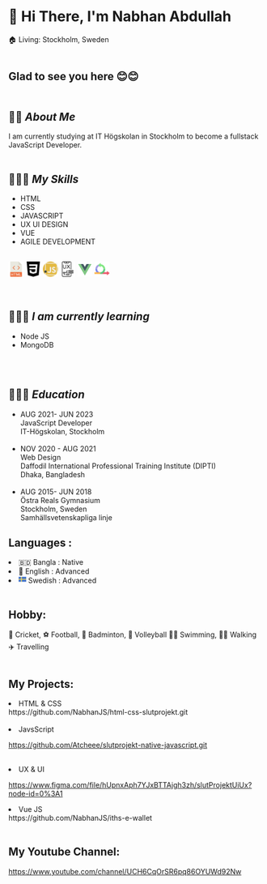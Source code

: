  <h1> 👋 Hi There, I'm Nabhan Abdullah </h1>


🏠 Living: Stockholm, Sweden <br><br>

## Glad to see you here  😊😊 <br> <br>
## 👨‍🏫  _About Me_ <br>
I am currently studying at IT Högskolan in Stockholm to become a fullstack JavaScript Developer. <br> <br>



 ## 👨🏽‍💻  _My Skills_ <br>
 <ul> 
    <li> HTML
    <li> CSS
    <li> JAVASCRIPT
    <li> UX UI DESIGN
    <li> VUE
    <li> AGILE DEVELOPMENT
 </ul> <br>

 <div class=""div1> 
    <img style="width: 30px" src="./img/html.png"> 
    <img style="width: 30px" src="./img/css-3.png">
    <img style="width: 30px" src="./img/javascript.png">
    <img style="width: 30px" src="./img/ux-design.png">
    <img style="width: 30px" src="./img/v.png">
    <img style="width: 30px" src="./img/agile.png">

 </div> <br> <br>

  ## 👨🏽‍💻  _I am currently learning_ <br>
 <ul> 
    <li> Node JS
    <li> MongoDB
 </ul>  <br> <br>

  ## 👨🏻‍🎓  _Education_
 <ul> 
    <li> AUG 2021- JUN 2023 <br>
    JavaScript Developer <br>
    IT-Högskolan, Stockholm
    <br><br>
    <li> NOV 2020 - AUG 2021<br>
    Web Design <br> Daffodil International Professional Training Institute (DIPTI) <br> Dhaka, Bangladesh<br><br>
    <li> AUG 2015- JUN 2018<br>
    Östra Reals Gymnasium <br> 
    Stockholm, Sweden <br>
    Samhällsvetenskapliga linje
    
 </ul>

 <h2> Languages : </h2>
    <li>  🇧🇩 Bangla : Native <br>
    <li> 🏴󠁧󠁢󠁥󠁮󠁧󠁿 English : Advanced <br>
    <li> <img src="./img/sweden.png" style="width: 15px">
        Swedish : Advanced <br> <br>
         
    
## Hobby:
🏏 Cricket, ⚽ Football, 🏸 Badminton, 🏐 Volleyball
🏊‍♂️ Swimming, 🚶‍♂️ Walking
✈️ Travelling <br> <br>


## My Projects:
<li> HTML & CSS <br>
 https://github.com/NabhanJS/html-css-slutprojekt.git <br> <br>

<li> JavsScript <br>

https://github.com/Atcheee/slutprojekt-native-javascript.git <br> <br>


<li> UX & UI

https://www.figma.com/file/hUpnxAph7YJxBTTAjgh3zh/slutProjektUiUx?node-id=0%3A1

<li> Vue JS <br>
https://github.com/NabhanJS/iths-e-wallet <br> <br>

## My Youtube Channel:
https://www.youtube.com/channel/UCH6CqOrSR6pq86OYUWd92Nw







 



